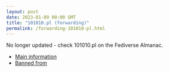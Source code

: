 ```yaml
---
layout: post
date: 2023-01-09 00:00 GMT
title: "101010.pl (forwarding)"
permalink: /forwarding-101010-pl.html
---
```


No longer updated - check 101010.pl on the Fediverse Almanac.

* [Main information](https://www.fediversealmanac.com/api/v1/instances/101010.pl)
* [Banned from](https://www.fediversealmanac.com/api/v1/instances/101010.pl/banned_from)

